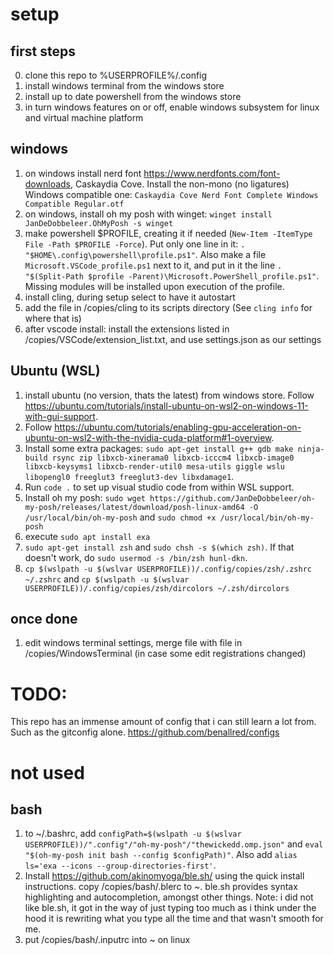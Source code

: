 # setup

## first steps
0. clone this repo to %USERPROFILE%/.config
1. install windows terminal from the windows store
2. install up to date powershell from the windows store
3. in turn windows features on or off, enable windows subsystem for linux and virtual machine platform

## windows
1. on windows install nerd font https://www.nerdfonts.com/font-downloads, Caskaydia Cove. Install the non-mono (no ligatures) Windows compatible one: `Caskaydia Cove Nerd Font Complete Windows Compatible Regular.otf`
2. on windows, install oh my posh with winget: `winget install JanDeDobbeleer.OhMyPosh -s winget`
3. make powershell $PROFILE, creating it if needed (`New-Item -ItemType File -Path $PROFILE -Force`). Put only one line in it: `. "$HOME\.config\powershell\profile.ps1"`. Also make a file `Microsoft.VSCode_profile.ps1` next to it, and put in it the line `. "$(Split-Path $profile -Parent)\Microsoft.PowerShell_profile.ps1"`. Missing modules will be installed upon execution of the profile.
4. install cling, during setup select to have it autostart
5. add the file in /copies/cling to its scripts directory (See `cling info` for where that is)
6. after vscode install: install the extensions listed in /copies/VSCode/extension_list.txt, and use settings.json as our settings

## Ubuntu (WSL)
1. install ubuntu (no version, thats the latest) from windows store. Follow https://ubuntu.com/tutorials/install-ubuntu-on-wsl2-on-windows-11-with-gui-support.
2. Follow https://ubuntu.com/tutorials/enabling-gpu-acceleration-on-ubuntu-on-wsl2-with-the-nvidia-cuda-platform#1-overview.
3. Install some extra packages: `sudo apt-get install g++ gdb make ninja-build rsync zip libxcb-xinerama0 libxcb-icccm4 libxcb-image0 libxcb-keysyms1 libxcb-render-util0 mesa-utils giggle wslu libopengl0 freeglut3 freeglut3-dev libxdamage1`.
4. Run `code .` to set up visual studio code from within WSL support.
5. Install oh my posh: `sudo wget https://github.com/JanDeDobbeleer/oh-my-posh/releases/latest/download/posh-linux-amd64 -O /usr/local/bin/oh-my-posh` and `sudo chmod +x /usr/local/bin/oh-my-posh`
6. execute `sudo apt install exa`
7. `sudo apt-get install zsh` and `sudo chsh -s $(which zsh)`. If that doesn't work, do `sudo usermod -s /bin/zsh hunl-dkn`.
8. `cp $(wslpath -u $(wslvar USERPROFILE))/.config/copies/zsh/.zshrc ~/.zshrc` and `cp $(wslpath -u $(wslvar USERPROFILE))/.config/copies/zsh/dircolors ~/.zsh/dircolors`

## once done
1. edit windows terminal settings, merge file with file in /copies/WindowsTerminal (in case some edit registrations changed)


# TODO:
This repo has an immense amount of config that i can still learn a lot from. Such as the gitconfig alone.
https://github.com/benallred/configs


# not used
## bash
1. to ~/.bashrc, add `configPath=$(wslpath -u $(wslvar USERPROFILE))/".config"/"oh-my-posh"/"thewickedd.omp.json"` and `eval "$(oh-my-posh init bash --config $configPath)"`. Also add `alias ls='exa --icons --group-directories-first'`.
2. Install https://github.com/akinomyoga/ble.sh/ using the quick install instructions. copy /copies/bash/.blerc to ~. ble.sh provides syntax highlighting and autocompletion, amongst other things. Note: i did not like ble.sh, it got in the way of just typing too much as i think under the hood it is rewriting what you type all the time and that wasn't smooth for me.
3. put /copies/bash/.inputrc into ~ on linux